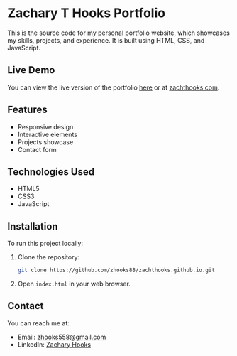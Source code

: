 # Zachary T Hooks Portfolio

This is the source code for my personal portfolio website, which showcases my skills, projects, and experience. It is built using HTML, CSS, and JavaScript.

## Live Demo
You can view the live version of the portfolio [here](https://zhooks88.github.io/zachthooks.github.io) or at [zachthooks.com](https://zachthooks.com).

## Features
- Responsive design
- Interactive elements
- Projects showcase
- Contact form

## Technologies Used
- HTML5
- CSS3
- JavaScript

## Installation
To run this project locally:
1. Clone the repository:
   ```bash
   git clone https://github.com/zhooks88/zachthooks.github.io.git
   ```
2. Open `index.html` in your web browser.

## Contact
You can reach me at:
- Email: zhooks558@gmail.com
- LinkedIn: [Zachary Hooks](https://www.linkedin.com/in/zachary-hooks-372871232/)
